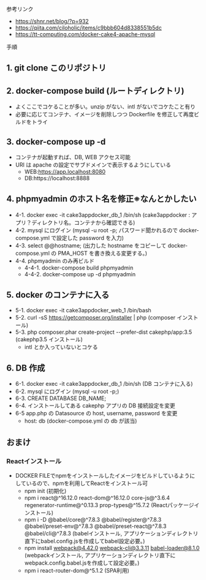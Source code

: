 参考リンク

- https://shnr.net/blog/?p=932
- https://qiita.com/ciloholic/items/c9bbb604d8338551b5dc
- https://tt-computing.com/docker-cake4-apache-mysql

手順

## 1. git clone このリポジトリ
## 2. docker-compose build (ルートディレクトリ)
   * よくここでコケることが多い。unzip がない、intl がないでコケたこと有り
   * 必要に応じてコンテナ、イメージを削除しつつ Dockerfile を修正して再度ビルドをトライ
## 3. docker-compose up -d
   * コンテナが起動すれば、DB, WEB アクセス可能
   * URI は apache の設定でサブドメインで表示するようにしている
      * WEB:https://app.localhost:8080
      * DB:https://localhost:8888
## 4. phpmyadmin のホスト名を修正※なんとかしたい
   * 4-1. docker exec -it cake3appdocker_db_1 /bin/sh (cake3appdocker : アプリ？ディレクトリ名。コンテナから確認できる)
   * 4-2. mysql にログイン (mysql -u root -p; パスワード聞かれるので docker-compose.yml で設定した password を入力)
   * 4-3. select @@hostname; (出力した hostname をコピーして docker-compose.yml の PMA_HOST を書き換える変更する。)
   * 4-4. phpmyadmin のみ再ビルド
      * 4-4-1. docker-compose build phpmyadmin
      * 4-4-2. docker-compose up -d phpmyadmin
## 5. docker のコンテナに入る
   * 5-1. docker exec -it cake3appdocker_web_1 /bin/bash
   * 5-2. curl -sS https://getcomposer.org/installer | php (composer インストール)
   * 5-3. php composer.phar create-project --prefer-dist cakephp/app:3.5 (cakephp3.5 インストール)
      * intl とか入っていないとコケる
## 6. DB 作成
   * 6-1. docker exec -it cake3appdocker_db_1 /bin/sh (DB コンテナに入る)
   * 6-2. mysql にログイン (mysql -u root -p;)
   * 6-3. CREATE DATABASE DB_NAME;
   * 6-4. インストールしてある cakephp アプリの DB 接続設定を変更
   * 6-5 app.php の Datasource の host, username, password を変更
      * host: db (docker-compose.yml の db が該当)
## おまけ
### Reactインストール
  * DOCKER FILEでnpmをインストールしたイメージをビルドしているようにしているので、npmを利用してReactをインストール可
    *  npm init (初期化)
    *  npm i react@^16.12.0 react-dom@^16.12.0 core-js@^3.6.4 regenerator-runtime@^0.13.3 prop-types@^15.7.2 (Reactパッケージインストール)
    *  npm i -D @babel/core@^7.8.3 @babel/register@^7.8.3 @babel/preset-env@^7.8.3 @babel/preset-react@^7.8.3 @babel/cli@^7.8.3 (babelインストール, アプリケーションディレクトリ直下にbabel.config.jsを作成してbabel設定必要。)
    *  npm install webpack@4.42.0 webpack-cli@3.3.11 babel-loader@8.1.0 (webpackインストール, アプリケーションディレクトリ直下にwebpack.config.babel.jsを作成して設定必要。)
    *  npm i react-router-dom@^5.1.2 (SPA利用)
